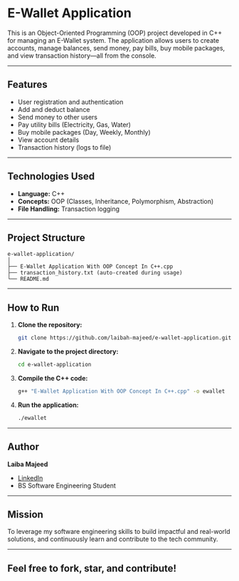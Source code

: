 # E-Wallet Application 

This is an Object-Oriented Programming (OOP) project developed in C++ for managing an E-Wallet system. The application allows users to create accounts, manage balances, send money, pay bills, buy mobile packages, and view transaction history—all from the console.

---

## Features

- User registration and authentication
- Add and deduct balance
- Send money to other users
- Pay utility bills (Electricity, Gas, Water)
- Buy mobile packages (Day, Weekly, Monthly)
- View account details
- Transaction history (logs to file)

---

## Technologies Used

- **Language:** C++
- **Concepts:** OOP (Classes, Inheritance, Polymorphism, Abstraction)
- **File Handling:** Transaction logging

---

## Project Structure

```
e-wallet-application/
│
├── E-Wallet Application With OOP Concept In C++.cpp
├── transaction_history.txt (auto-created during usage)
└── README.md
```

---

## How to Run

1. **Clone the repository:**
   ```bash
   git clone https://github.com/laibah-majeed/e-wallet-application.git
   ```
2. **Navigate to the project directory:**
   ```bash
   cd e-wallet-application
   ```
3. **Compile the C++ code:**
   ```bash
   g++ "E-Wallet Application With OOP Concept In C++.cpp" -o ewallet
   ```
4. **Run the application:**
   ```bash
   ./ewallet
   ```

---

## Author

**Laiba Majeed**  
- [LinkedIn](https://www.linkedin.com/in/your-linkedin-profile)  
- BS Software Engineering Student

---

## Mission

To leverage my software engineering skills to build impactful and real-world solutions, and continuously learn and contribute to the tech community.

---

## Feel free to fork, star, and contribute!
